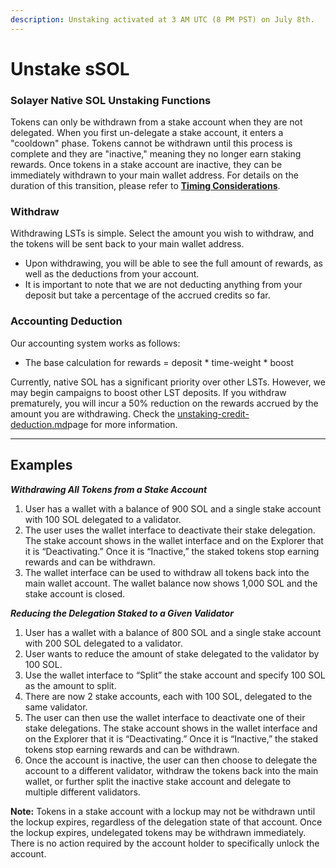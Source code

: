 ```yaml
---
description: Unstaking activated at 3 AM UTC (8 PM PST) on July 8th.
---
```


# Unstake sSOL

### Solayer Native SOL Unstaking Functions

Tokens can only be withdrawn from a stake account when they are not delegated. When you first un-delegate a stake account, it enters a "cooldown" phase. Tokens cannot be withdrawn until this process is complete and they are "inactive," meaning they no longer earn staking rewards. Once tokens in a stake account are inactive, they can be immediately withdrawn to your main wallet address. For details on the duration of this transition, please refer to [**Timing Considerations**](https://solana.com/staking#overview/delegation-timing-considerations).

### Withdraw

Withdrawing LSTs is simple. Select the amount you wish to withdraw, and the tokens will be sent back to your main wallet address.

* Upon withdrawing, you will be able to see the full amount of rewards, as well as the deductions from your account.&#x20;
* It is important to note that we are not deducting anything from your deposit but take a percentage of the accrued credits so far.

### Accounting Deduction

Our accounting system works as follows:

* The base calculation for rewards = deposit \* time-weight \* boost

Currently, native SOL has a significant priority over other LSTs. However, we may begin campaigns to boost other LST deposits. If you withdraw prematurely, you will incur a 50% reduction on the rewards accrued by the amount you are withdrawing. Check the [unstaking-credit-deduction.md](unstaking-credit-deduction.md "mention")page for more information.

***

## Examples

_**Withdrawing All Tokens from a Stake Account**_

1. User has a wallet with a balance of 900 SOL and a single stake account with 100 SOL delegated to a validator.
2. The user uses the wallet interface to deactivate their stake delegation. The stake account shows in the wallet interface and on the Explorer that it is “Deactivating.” Once it is “Inactive,” the staked tokens stop earning rewards and can be withdrawn.&#x20;
3. The wallet interface can be used to withdraw all tokens back into the main wallet account. The wallet balance now shows 1,000 SOL and the stake account is closed.

_**Reducing the Delegation Staked to a Given Validator**_

1. User has a wallet with a balance of 800 SOL and a single stake account with 200 SOL delegated to a validator.
2. User wants to reduce the amount of stake delegated to the validator by 100 SOL.
3. Use the wallet interface to “Split” the stake account and specify 100 SOL as the amount to split.
4. There are now 2 stake accounts, each with 100 SOL, delegated to the same validator.
5. The user can then use the wallet interface to deactivate one of their stake delegations. The stake account shows in the wallet interface and on the Explorer that it is “Deactivating.” Once it is “Inactive,” the staked tokens stop earning rewards and can be withdrawn.&#x20;
6. Once the account is inactive, the user can then choose to delegate the account to a different validator, withdraw the tokens back into the main wallet, or further split the inactive stake account and delegate to multiple different validators.

**Note:** Tokens in a stake account with a lockup may not be withdrawn until the lockup expires, regardless of the delegation state of that account. Once the lockup expires, undelegated tokens may be withdrawn immediately. There is no action required by the account holder to specifically unlock the account.
